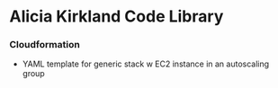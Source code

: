 # Alicia Kirkland Code Library

### Cloudformation

- YAML template for generic stack w EC2 instance in an autoscaling group 
